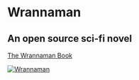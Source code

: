 # Wrannaman

## An open source sci-fi novel

[The Wrannaman Book](https://github.com/wrannaman/wrannaman/wiki)

[![Wrannaman](https://s3.us-west-1.wasabisys.com/wrannaman/images/github_footer.png)](https://wrannaman.com)
